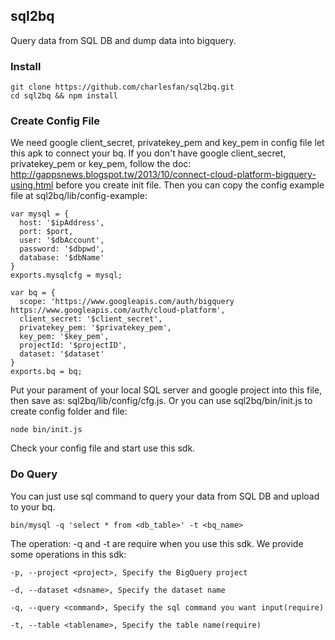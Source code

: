 sql2bq
---

Query data from SQL DB and dump data into bigquery.

### Install

```
git clone https://github.com/charlesfan/sql2bq.git
cd sql2bq && npm install
```

### Create Config File

We need google client_secret, privatekey_pem and key_pem in config file let this apk to connect your bq. If you don't have google client_secret, privatekey_pem or key_pem, follow the doc: http://gappsnews.blogspot.tw/2013/10/connect-cloud-platform-bigquery-using.html before you create init file. Then you can copy the config example file at sql2bq/lib/config-example:
```
var mysql = {
  host: '$ipAddress',
  port: $port,
  user: '$dbAccount',
  password: '$dbpwd',
  database: '$dbName'
}
exports.mysqlcfg = mysql;

var bq = {
  scope: 'https://www.googleapis.com/auth/bigquery https://www.googleapis.com/auth/cloud-platform',
  client_secret: '$client_secret',
  privatekey_pem: '$privatekey_pem',
  key_pem: '$key_pem',
  projectId: '$projectID',
  dataset: '$dataset'
}
exports.bq = bq;
```
Put your parament of your local SQL server and google project into this file, then save as: sql2bq/lib/config/cfg.js. Or you can use sql2bq/bin/init.js to create config folder and file:
```
node bin/init.js
```
Check your config file and start use this sdk.

### Do Query

You can just use sql command to query your data from SQL DB and upload to your bq.
```
bin/mysql -q 'select * from <db_table>' -t <bq_name>
```
The operation: -q and -t are require when you use this sdk. We provide some operations in this sdk:
```
-p, --project <project>, Specify the BigQuery project

-d, --dataset <dsname>, Specify the dataset name

-q, --query <command>, Specify the sql command you want input(require)

-t, --table <tablename>, Specify the table name(require)
```

